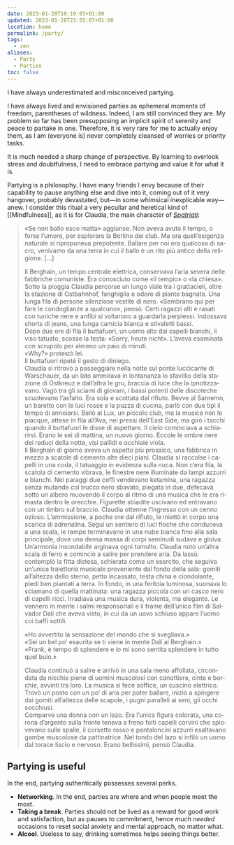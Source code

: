 ```yaml
---
date: 2023-01-28T10:19:07+01:00
updated: 2023-01-28T23:55:07+01:00
location: home
permalink: /party/
tags:
  - zen
aliases:
  - Party
  - Parties
toc: false
---
```

I have always underestimated and misconceived partying.

I have always lived and envisioned parties as ephemeral moments of freedom, parentheses of wildness. Indeed, I am still convinced they are. My problem so far has been presupposing an implicit spirit of serenity and peace to partake in one. Therefore, it is very rare for me to actually enjoy them, as I am (everyone is) never completely cleansed of worries or priority tasks.

It is much needed a sharp change of perspective. By learning to overlook stress and doubtfulness, I need to embrace partying and value it for what it is.

Partying is a philosophy. I have many friends I envy because of their capability to pause anything else and dive into it, coming out of it very hangover, probably devastated, but—in some whimsical inexplicable way—anew. I consider this ritual a very peculiar and heretical kind of [[Mindfulness]], as it is for Claudia, the main character of <cite lang='en'><a href='https://it.wikipedia.org/wiki/Spatriati' hreflang='it' title='Spatriati on Wikipedia'>Spatriati</a></cite>:

<blockquote lang='it'><p><q>Se non ballo esco matta</q> aggiunse. Non aveva avuto il tempo, o forse l’umore, per esplorare la Berlino dei club. Ma ora quell’esigenza naturale si riproponeva prepotente. Ballare per noi era qualcosa di sacro, venivamo da una terra in cui il ballo è un rito più antico della religione. […]</p>
<p>Il Berghain, un tempo centrale elettrica, conservava l’aria severa delle fabbriche comuniste. Era conosciuto come «il tempio» o «la chiesa».<br>
Sotto la pioggia Claudia percorse un lungo viale tra i grattacieli, oltre la stazione di Ostbahnhof, fanghiglia e odore di piante bagnate. Una lunga fila di persone silenziose vestite di nero. «Sembrano qui per fare le condoglianze a qualcuno», pensò. Certi ragazzi alti e rasati con tuniche nere e anfibi si voltarono a guardarla perplessi. Indossava shorts di jeans, una lunga camicia bianca e stivaletti bassi.<br>
Dopo due ore di fila il buttafuori, un uomo alto dai capelli bianchi, il viso tatuato, scosse la testa: <q lang='de'>Sorry, heute nicht</q>. L’aveva esaminata con scrupolo per almeno un paio di minuti.<br>
<q lang='en'>Why?</q> protestò lei.<br>
Il buttafuori ripeté il gesto di diniego.<br>
Claudia si ritrovò a passeggiare nella notte sul ponte luccicante di Warschauer, da un lato ammirava in lontananza lo sfavillio della stazione di Ostkreuz e dall’altra le gru, braccia di luce che la ipnotizzavano. Vagò tra gli sciami di giovani, i bassi potenti delle discoteche scuotevano l’asfalto. Era sola e scottata dal rifiuto. Bevve al Sanremo, un baretto con le luci rosse e la puzza di cucina, parlò con due tipi il tempo di annoiarsi. Ballò al Lux, un piccolo club, ma la musica non le piacque, attese in fila all’Ava, nei pressi dell’East Side, ma girò i tacchi quando il buttafuori le disse di aspettare. Il cielo cominciava a schiarirsi. Erano le sei di mattina, un nuovo giorno. Eccole le ombre nere dei reduci della notte, visi pallidi e occhiaie viola.<br>
Il Berghain di giorno aveva un aspetto più prosaico, una fabbrica in mezzo a scatole di cemento alte dieci piani. Claudia si raccolse i capelli in una coda, il tatuaggio in evidenza sulla nuca. Non c’era fila, la scatola di cemento vibrava, le finestre nere illuminate da lampi azzurri e bianchi. Nei paraggi due ceffi vendevano ketamina, una ragazza senza mutande col trucco nero sbavato, piegata in due, defecava sotto un albero muovendo il corpo al ritmo di una musica che le era rimasta dentro le orecchie. Figurette sbiadite uscivano ed entravano con un timbro sul braccio. Claudia ottenne l’ingresso con un cenno ozioso. L’ammissione, a poche ore dal rifiuto, le iniettò in corpo una scarica di adrenalina. Seguì un sentiero di luci fioche che conduceva a una scala, le rampe terminavano in una nube bianca fino alla sala principale, dove una densa massa di corpi seminudi sudava e gioiva. Un’armonia insondabile arginava ogni tumulto. Claudia notò un’altra scala di ferro e cominciò a salire per prendere aria. Da lassù contemplò la fitta distesa, schierata come un esercito, che seguiva un’unica traiettoria musicale proveniente dal fondo della sala: gomiti all’altezza dello sterno, petto incassato, testa china e ciondolante, piedi ben piantati a terra. In fondo, in una feritoia luminosa, suonava lo sciamano di quella mattinata: una ragazza piccola con un casco nero di capelli ricci. Irradiava una musica dura, violenta, ma elegante. Le vennero in mente i salmi responsoriali e il frame dell’unico film di Salvador Dalí che aveva visto, in cui da un uovo schiuso appare l’uomo coi baffi sottili.</p>
<p><q>Ho avvertito la sensazione del mondo che si svegliava.</q><br>
<q>Sei un bel po’ esaurita se ti viene in mente Dalí al Berghain.</q><br>
<q>Frank, è tempo di splendere e io mi sono sentita splendere in tutto quel buio.</q></p>
<p>Claudia continuò a salire e arrivò in una sala meno affollata, circondata da nicchie piene di uomini muscolosi con canottiere, cinte e borchie, avvinti tra loro. La musica si fece soffice, un cuscino elettrico. Trovò un posto con un po’ di aria per poter ballare, iniziò a spingere dai gomiti all’altezza delle scapole, i pugni paralleli ai seni, gli occhi socchiusi.<br>
Comparve una donna con un lazo. Era l’unica figura colorata, una corona d’argento sulla fronte teneva a freno folti capelli corvini che spiovevano sulle spalle, il corsetto rosso e pantaloncini azzurri esaltavano gambe muscolose da pattinatrice. Nel tondo del lazo si infilò un uomo dal torace liscio e nervoso. Erano bellissimi, pensò Claudia.</p></blockquote>

## Partying is useful

In the end, partying authentically possesses several perks.

- **Networking**. In the end, parties are where and when people meet the most.
- **Taking a break**. Parties should not be lived as a reward for good work and satisfaction, but as pauses to commitment, hence *much needed* occasions to reset social anxiety and mental approach, no matter what.
- **Alcool**. Useless to say, drinking sometimes helps seeing things better.